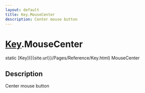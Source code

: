 ```yaml
---
layout: default
title: Key.MouseCenter
description: Center mouse button
---
```

# [Key]({{site.url}}/Pages/Reference/Key.html).MouseCenter

<div class='signature' markdown='1'>
static [Key]({{site.url}}/Pages/Reference/Key.html) MouseCenter
</div>

## Description
Center mouse button


